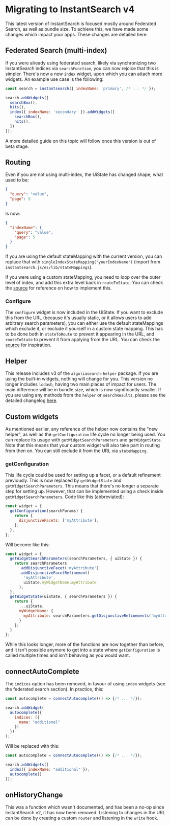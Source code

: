 # Migrating to InstantSearch v4

This latest version of InstantSearch is focused mostly around Federated Search, as well as bundle size. To achieve this, we have made some changes which impact your apps. These changes are detailed here:

## Federated Search (multi-index)

If you were already using federated search, likely via synchronizing two InstantSearch indices via `searchFunction`, you can now rejoice that this is simpler. There's now a new `index` widget, upon which you can attach more widgets. An example use case is the following:

```js
const search = instantsearch({ indexName: 'primary', /* ... */ });

search.addWidgets([
  searchBox(),
  hits(),
  index({ indexName: 'secondary' }).addWidgets([
    searchBox(),
    hits(),
  ])
]);
```

A more detailed guide on this topic will follow once this version is out of beta stage.

## Routing

Even if you are not using multi-index, the UiState has changed shape; what used to be:

```json
{
  "query": "value",
  "page": 5
}
```

Is now:

```json
{
  "indexName": {
    "query": "value",
    "page": 5
  }
}
```

If you are using the default stateMapping with the current version, you can replace that with `singleIndexStateMapping('yourIndexName')` (import from `instantsearch.js/es/lib/stateMappings`).

If you were using a custom stateMapping, you need to loop over the outer level of index, and add this extra level back in `routeToState`. You can check the [source](https://github.com/algolia/instantsearch.js/blob/next/src/lib/stateMappings/singleIndex.ts) for reference on how to implement this.

### Configure

The `configure` widget is now included in the UiState. If you want to exclude this from the URL (because it's usually static, or it allows users to add arbitrary search parameters), you can either use the default stateMappings which exclude it, or exclude it yourself in a custom state mapping. This has to be done both in `stateToRoute` to prevent it appearing in the URL, and `routeToState` to prevent it from applying from the URL. You can check the [source](https://github.com/algolia/instantsearch.js/blob/next/src/lib/stateMappings/simple.ts) for inspiration.

## Helper

This release includes v3 of the `algoliasearch-helper` package. If you are using the built-in widgets, nothing will change for you. This version no longer includes `lodash`, having two main places of impact for users. The main difference will be in bundle size, which is now significantly smaller. If you are using any methods from the `helper` or `searchResults`, please see the detailed changelog [here](https://github.com/algolia/algoliasearch-helper-js/blob/next/documentation-src/metalsmith/content/upgrade.md).

## Custom widgets

As mentioned earlier, any reference of the helper now contains the "new helper", as well as the `getConfiguration` life cycle no longer being used. You can replace its usage with `getWidgetSearchParameters` and `getWidgetState`. Note that this means that your custom widget will also take part in routing from then on. You can still exclude it from the URL via `stateMapping`.

### getConfiguration

This life cycle could be used for setting up a facet, or a default refinement previously. This is now replaced by `getWidgetState` and `getWidgetSearchParameters`. This means that there's no longer a separate step for setting up. However, that can be implemented using a check inside `getWidgetSearchParameters`. Code like this (abbreviated):

```js
const widget = {
  getConfiguration(searchParams) {
    return {
      disjunctiveFacets: ['myAttribute'],
    };
  },
};
```

Will become like this:

```js
const widget = {
  getWidgetSearchParameters(searchParameters, { uiState }) {
    return searchParameters
      .addDisjunctiveFacet('myAttribute')
      .addDisjunctiveFacetRefinement(
        'myAttribute',
        uiState.myWidgetName.myAttribute
      );
  },
  getWidgetState(uiState, { searchParameters }) {
    return {
      ...uiState,
      myWidgetName: {
        myAttribute: searchParameters.getDisjunctiveRefinements('myAttribute')
      }
    };
  }
};
```

While this looks longer, more of the functions are now together than before, and it isn't possible anymore to get into a state where `getConfiguration` is called multiple times and isn't behaving as you would want.

## connectAutoComplete

The `indices` option has been removed, in favour of using `index` widgets (see the federated search section). In practice, this:

```js
const autocomplete = connectAutocomplete(() => {/* ... */});

search.addWidget(
  autocomplete({
    indices: [{
      name: "additional"
    }]
  })
);
```

Will be replaced with this:

```js
const autocomplete = connectAutocomplete(() => {/* ... */});

search.addWidgets([
  index({ indexName: "additional" }),
  autocomplete()
]);
```

## onHistoryChange

This was a function which wasn't documented, and has been a no-op since InstantSearch v2, it has now been removed. Listening to changes in the URL can be done by creating a custom `router` and listening in the `write` hook.
